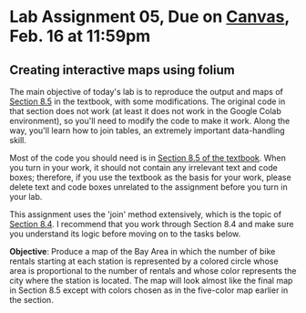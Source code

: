 # Lab Assignment 05, Due on [Canvas](https://psu.instructure.com/courses/2174978), Feb. 16 at 11:59pm
## Creating interactive maps using folium

The main objective of today's lab is to reproduce the output and maps of [Section 8.5](https://inferentialthinking.com/chapters/08/5/Bike_Sharing_in_the_Bay_Area.html) in the textbook, with some modifications.  The original code in that section does not work (at least it does not work in the Google Colab environment), so you'll need to modify the code to make it work.  Along the way, you'll learn how to join tables, an extremely important data-handling skill.

Most of the code you should need is in [Section 8.5 of the textbook](https://inferentialthinking.com/chapters/08/5/Bike_Sharing_in_the_Bay_Area.html).  When you turn in your work, it should not contain any irrelevant text and code boxes; therefore, if you use the textbook as the basis for your work, please delete text and code boxes unrelated to the assignment before you turn in your lab.

This assignment uses the 'join' method extensively, which is the topic of [Section 8.4](https://inferentialthinking.com/chapters/08/4/Joining_Tables_by_Columns.html).  I recommend that you work through Section 8.4 and make sure you understand its logic before moving on to the tasks below.

**Objective**:  Produce a map of the Bay Area in which the number of bike rentals starting at each station is represented by a colored circle whose area is proportional to the number of rentals and whose color represents the city where the station is located.  The map will look almost like the final map in Section 8.5 except with colors chosen as in the five-color map earlier in the section.
